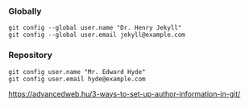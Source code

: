 ### Globally
```
git config --global user.name "Dr. Henry Jekyll"
git config --global user.email jekyll@example.com
```
### Repository
```
git config user.name "Mr. Edward Hyde"
git config user.email hyde@example.com
```
https://advancedweb.hu/3-ways-to-set-up-author-information-in-git/
